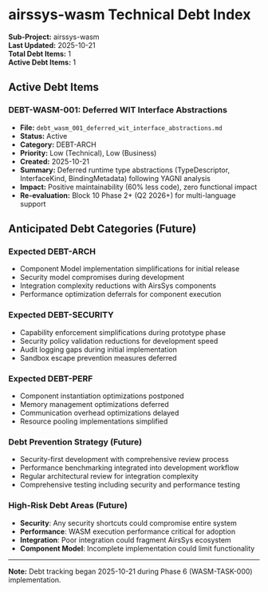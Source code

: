 # airssys-wasm Technical Debt Index

**Sub-Project:** airssys-wasm  
**Last Updated:** 2025-10-21  
**Total Debt Items:** 1  
**Active Debt Items:** 1  

## Active Debt Items

### DEBT-WASM-001: Deferred WIT Interface Abstractions
- **File:** `debt_wasm_001_deferred_wit_interface_abstractions.md`
- **Status:** Active
- **Category:** DEBT-ARCH
- **Priority:** Low (Technical), Low (Business)
- **Created:** 2025-10-21
- **Summary:** Deferred runtime type abstractions (TypeDescriptor, InterfaceKind, BindingMetadata) following YAGNI analysis
- **Impact:** Positive maintainability (60% less code), zero functional impact
- **Re-evaluation:** Block 10 Phase 2+ (Q2 2026+) for multi-language support

## Anticipated Debt Categories (Future)

### Expected DEBT-ARCH
- Component Model implementation simplifications for initial release
- Security model compromises during development
- Integration complexity reductions with AirsSys components
- Performance optimization deferrals for component execution

### Expected DEBT-SECURITY
- Capability enforcement simplifications during prototype phase
- Security policy validation reductions for development speed
- Audit logging gaps during initial implementation
- Sandbox escape prevention measures deferred

### Expected DEBT-PERF
- Component instantiation optimizations postponed
- Memory management optimizations deferred
- Communication overhead optimizations delayed
- Resource pooling implementations simplified

### Debt Prevention Strategy (Future)
- Security-first development with comprehensive review process
- Performance benchmarking integrated into development workflow
- Regular architectural review for integration complexity
- Comprehensive testing including security and performance testing

### High-Risk Debt Areas (Future)
- **Security**: Any security shortcuts could compromise entire system
- **Performance**: WASM execution performance critical for adoption
- **Integration**: Poor integration could fragment AirsSys ecosystem
- **Component Model**: Incomplete implementation could limit functionality

---
**Note:** Debt tracking began 2025-10-21 during Phase 6 (WASM-TASK-000) implementation.